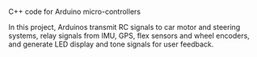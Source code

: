 C++ code for Arduino micro-controllers

In this project, Arduinos transmit RC signals to car motor and steering systems,
relay signals from IMU, GPS, flex sensors and wheel encoders, and generate LED display
and tone signals for user feedback.